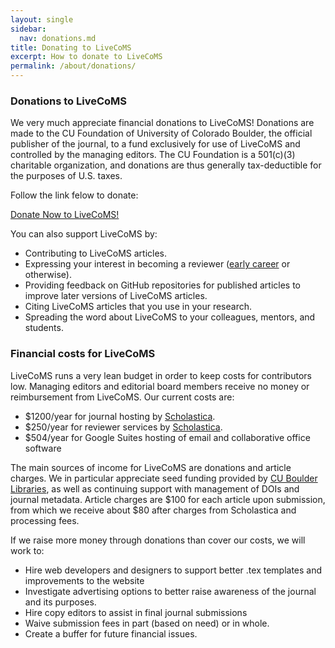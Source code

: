 ```yaml
---
layout: single
sidebar:
  nav: donations.md
title: Donating to LiveCoMS 
excerpt: How to donate to LiveCoMS
permalink: /about/donations/
---
```


### Donations to LiveCoMS

  We very much appreciate financial donations to LiveCoMS! Donations
  are made to the CU Foundation of University of Colorado Boulder, the
  official publisher of the journal, to a fund exclusively for use of
  LiveCoMS and controlled by the managing editors. The CU Foundation
  is a 501(c)(3) charitable organization, and donations are thus
  generally tax-deductible for the purposes of U.S. taxes.
 
Follow the link felow to donate:

  <p><a href="https://giving.cu.edu/fund/living-journal-computational-molecular-science-support-fund" class="btn ">Donate Now to LiveCoMS!</a></p>

You can also support LiveCoMS by:
  * Contributing to LiveCoMS articles.
  * Expressing your interest in becoming a reviewer ([early career](/about/earlycareer) or otherwise).
  * Providing feedback on GitHub repositories for published articles to improve later versions of LiveCoMS articles.
  * Citing LiveCoMS articles that you use in your research.
  * Spreading the word about LiveCoMS to your colleagues, mentors, and students.


### Financial costs for LiveCoMS

LiveCoMS runs a very lean budget in order to keep costs for
contributors low.  Managing editors and editorial board members
receive no money or reimbursement from LiveCoMS.  Our current costs
are:

* $1200/year for journal hosting by [Scholastica](http://www.scholasticahq.com).
* $250/year for reviewer services by [Scholastica](http://www.scholasticahq.com).
* $504/year for Google Suites hosting of email and collaborative office software

The main sources of income for LiveCoMS are donations and article
charges. We in particular appreciate seed funding provided by [CU
Boulder Libraries](https://www.colorado.edu/libraries/), as well as continuing support with management of DOIs and journal metadata. Article charges are
$100 for each article upon submission, from which we receive about
$80 after charges from Scholastica and processing fees.

If we raise more money through donations than cover our costs, we will work to:
  * Hire web developers and designers to support better .tex templates and improvements to the website
  * Investigate advertising options to better raise awareness of the journal and its purposes. 
  * Hire copy editors to assist in final journal submissions
  * Waive submission fees in part (based on need) or in whole.
  * Create a buffer for future financial issues.
